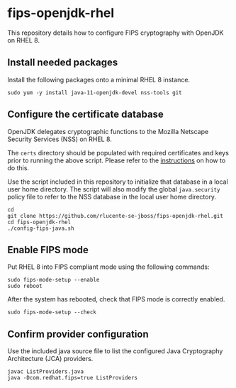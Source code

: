 # fips-openjdk-rhel
This repository details how to configure FIPS cryptography with
OpenJDK on RHEL 8.

## Install needed packages
Install the following packages onto a minimal RHEL 8 instance.

    sudo yum -y install java-11-openjdk-devel nss-tools git

## Configure the certificate database
OpenJDK delegates cryptographic functions to the Mozilla Netscape
Security Services (NSS) on RHEL 8.

The `certs` directory should be populated with required certificates
and keys prior to running the above script.  Please refer to the
[instructions](https://github.com/rlucente-se-jboss/fips-openjdk-rhel/blob/master/certs/README.md)
on how to do this.

Use the script included in this repository to initialize that
database in a local user home directory.  The script will also
modify the global `java.security` policy file to refer to the NSS
database in the local user home directory.

    cd
    git clone https://github.com/rlucente-se-jboss/fips-openjdk-rhel.git
    cd fips-openjdk-rhel
    ./config-fips-java.sh

## Enable FIPS mode
Put RHEL 8 into FIPS compliant mode using the following commands:

    sudo fips-mode-setup --enable
    sudo reboot

After the system has rebooted, check that FIPS mode is correctly
enabled.

    sudo fips-mode-setup --check

## Confirm provider configuration
Use the included java source file to list the configured Java
Cryptography Architecture (JCA) providers.

    javac ListProviders.java
    java -Dcom.redhat.fips=true ListProviders

